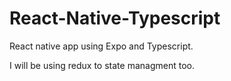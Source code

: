 # React-Native-Typescript

React native app using Expo and Typescript.

I will be using redux to state managment too.

